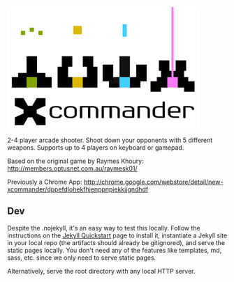 <img src="/misc/promo.png">

2-4 player arcade shooter.
Shoot down your opponents with 5 different weapons. Supports up to 4 players on keyboard or gamepad.

Based on the original game by Raymes Khoury:
http://members.optusnet.com.au/raymesk01/

Previously a Chrome App:
http://chrome.google.com/webstore/detail/new-xcommander/dppefdlohekfhjenppnpjekkjjgndhdf

## Dev

Despite the .nojekyll, it's an easy way to test this locally. 
Follow the instructions on the [Jekyll Quickstart](https://jekyllrb.com/docs/) page to install it, 
instantiate a Jekyll site in your local repo (the artifacts should already be gitignored), 
and serve the static pages locally. You don't need any of the features like templates, md, sass, etc.
since we only need to serve static pages.

Alternatively, serve the root directory with any local HTTP server.
